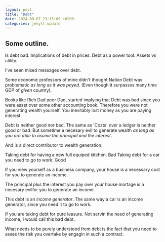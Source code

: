```yaml
---
layout: post
title: "Debt"
date: 2024-09-07 23:15:09 +0200
categories: jekyll update
---
```


## Some outline.

Is debt bad.
Implications of debt in prices.
Debt as a power tool.
Assets vs utility.

I've seen mixed messages over debt.

Some economic professors of mine didn't thought Nation Debt was problematic _as long as it was payed_. (Even though it surpasses many time GDP of _given_ country).

Books like Rich Dad poor Dad, started implying that Debt was bad since you
were asset over some other accounting book. Therefore you were not generating wealth yourself. You inevitably lost money as you are paying interest.

Debt is neither good nor bad. The same as 'Costs' over a ledger is neither good or bad. But sometime a necesary evil to generate wealth _as long as you are able to asume the principal and the interest_.

And is a direct contributor to wealth generation.

Taking debt for having a new full equiped kitchen. Bad
Taking debt for a car you need to go to work. Good

If you view yourself as a business company, your house is a necessary cost for
you to generate an income.

The principal plus the interest you pay over your house mortage is a necesary evilfor you to generate an income.

This debt is an _income generator_. The same way a car is an income generator, since you need it to go to work.

If you are taking debt for pure leasure. Not servin the need of generating income, I would call this bad debt.

What needs to be purely understood from debt is the fact that you need to asses
the risk you overtake by engagin in such a contract.
